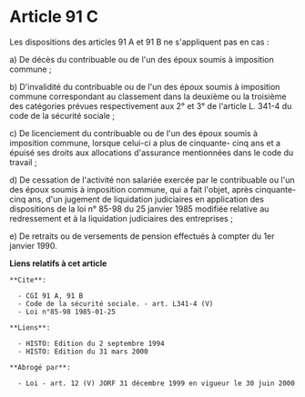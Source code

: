 # Article 91 C

Les dispositions des articles 91 A et 91 B ne s'appliquent pas en cas :

a) De décès du contribuable ou de l'un des époux soumis à imposition commune ;

b) D'invalidité du contribuable ou de l'un des époux soumis à imposition commune correspondant au classement dans la deuxième
ou la troisième des catégories prévues respectivement aux 2° et 3° de l'article L. 341-4 du code de la sécurité sociale ;

c) De licenciement du contribuable ou de l'un des époux soumis à imposition commune, lorsque celui-ci a plus de cinquante-
cinq ans et a épuisé ses droits aux allocations d'assurance mentionnées dans le code du travail ;

d) De cessation de l'activité non salariée exercée par le contribuable ou l'un des époux soumis à imposition commune, qui a
fait l'objet, après cinquante-cinq ans, d'un jugement de liquidation judiciaires en application des dispositions de la loi n°
85-98 du 25 janvier 1985 modifiée relative au redressement et à la liquidation judiciaires des entreprises ;

e) De retraits ou de versements de pension effectués à compter du 1er janvier 1990.

**Liens relatifs à cet article**

	**Cite**:

	  - CGI 91 A, 91 B
	  - Code de la sécurité sociale. - art. L341-4 (V)
	  - Loi n°85-98 1985-01-25

	**Liens**:

	  - HISTO: Edition du 2 septembre 1994
	  - HISTO: Edition du 31 mars 2000

	**Abrogé par**:

	  - Loi - art. 12 (V) JORF 31 décembre 1999 en vigueur le 30 juin 2000
